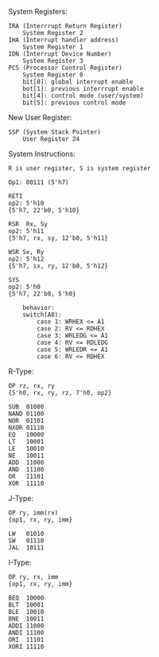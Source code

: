 System Registers:

	IRA (Interrrupt Return Register)
		System Register 2
	IHA (Interrupt handler address)
		System Register 1
	IDN (Interrupt Device Number)
		System Register 3
	PCS (Processor Control Register)
		System Register 0
		bit[0]: global interrupt enable
		bot[1]: previous interrrupt enable
		bit[4]: control mode (user/system)
		bit[5]: previous control mode

New User Register:

	SSP (System Stack Pointer)
		User Register 24

System Instructions:

	R is user register, S is system register

	Op1: 00111 (5'h7)

	RETI
	op2: 5'h10
	{5'h7, 22'b0, 5'h10}

	RSR  Rx, Sy
	op2: 5'h11
	{5'h7, rx, sy, 12'b0, 5'h11}

	WSR Sx, Ry
	op2: 5'h12
	{5'h7, sx, ry, 12'b0, 5'h12}

	SYS
	op2: 5'h0
	{5'h7, 22'b0, 5'h0}

	    behavior:
		switch(A0):
			case 1: WRHEX <= A1
			case 2: RV <= RDHEX
			case 3: WRLEDG <= A1	
			case 4: RV <= RDLEDG
			case 5: WRLEDR <= A1
			case 6: RV <= RDHEX

R-Type:

	OP rz, rx, ry
	{5'h0, rx, ry, rz, 7'h0, op2}

	SUB  01000
    NAND 01100
    NOR  01101
    NXOR 01110
    EQ   10000
    LT   10001
    LE   10010
    NE   10011
    ADD  11000
    AND  11100
    OR   11101
    XOR  11110

J-Type:

	OP ry, imm(rx)
	{op1, rx, ry, imm}
    
    LW   01010
    SW   01110
    JAL  10111

I-Type:

	OP ry, rx, imm
	{op1, rx, ry, imm}

	BEQ  10000
    BLT  10001
    BLE  10010
    BNE  10011
    ADDI 11000
    ANDI 11100
    ORI  11101
    XORI 11110














